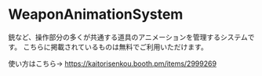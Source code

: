 # WeaponAnimationSystem
銃など、操作部分の多くが共通する道具のアニメーションを管理するシステムです。
こちらに掲載されているものは無料でご利用いただけます。

使い方はこちら-> https://kaitorisenkou.booth.pm/items/2999269
